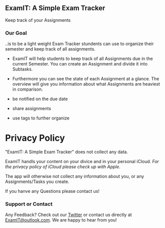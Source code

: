 ## ExamIT: A Simple Exam Tracker
Keep track of your Assignments


### Our Goal

..is to be a light weight Exam Tracker stundents can use to organize their semester and keep track of all assignments.

- ExamIT will help students to keep track of all Assignments due in the current Semester.
You can create an Assignment and divide it into Subtasks. 

- Furthermore you can see the state of each Assignment at a glance.
The overview will give you information about what Assignments are heaviest in comparison.

- be notified on the due date 
- share assignments 
- use tags to further organize


# Privacy Policy

"ExamIT: A Simple Exam Tracker" does not collect any data.

ExamIT handls your content on your divice and in your personal iCloud. 
*For the privacy policy of iCloud please check up with Apple.*

The app will otherwise not collect any information about you, or any Assignments/Tasks you create.

If you hanve any Questions please contact us!


### Support or Contact

Any Feedback? Check out our [Twitter](http://twitter.com/ExamIT_App) or contact us directly at ExamIT@outlook.com. We are happy to hear from you!

